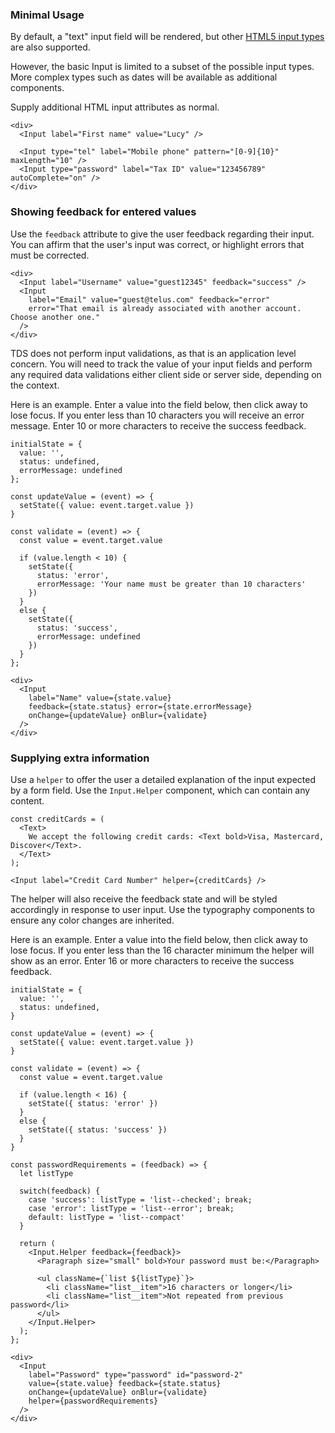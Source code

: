 ### Minimal Usage

By default, a "text" input field will be rendered, but other
[HTML5 input types](https://developer.mozilla.org/en-US/docs/Web/HTML/Element/input#Form_%3Cinput%3E_types)
are also supported.

However, the basic Input is limited to a subset of the possible input types. More complex types such as dates
will be available as additional components.

Supply additional HTML input attributes as normal.

```
<div>
  <Input label="First name" value="Lucy" />

  <Input type="tel" label="Mobile phone" pattern="[0-9]{10}" maxLength="10" />
  <Input type="password" label="Tax ID" value="123456789" autoComplete="on" />
</div>
```

### Showing feedback for entered values

Use the `feedback` attribute to give the user feedback regarding their input. You can affirm that the user's input
was correct, or highlight errors that must be corrected.

```
<div>
  <Input label="Username" value="guest12345" feedback="success" />
  <Input
    label="Email" value="guest@telus.com" feedback="error"
    error="That email is already associated with another account. Choose another one."
  />
</div>
```

TDS does not perform input validations, as that is an application level concern. You will need to track the value of your
input fields and perform any required data validations either client side or server side, depending on the context.

Here is an example. Enter a value into the field below, then click away to lose focus. If you enter less than 10
characters you will receive an error message. Enter 10 or more characters to receive the success feedback.

```
initialState = {
  value: '',
  status: undefined,
  errorMessage: undefined
};

const updateValue = (event) => {
  setState({ value: event.target.value })
}

const validate = (event) => {
  const value = event.target.value

  if (value.length < 10) {
    setState({
      status: 'error',
      errorMessage: 'Your name must be greater than 10 characters'
    })
  }
  else {
    setState({
      status: 'success',
      errorMessage: undefined
    })
  }
};

<div>
  <Input
    label="Name" value={state.value}
    feedback={state.status} error={state.errorMessage}
    onChange={updateValue} onBlur={validate}
  />
</div>
```

### Supplying extra information

Use a `helper` to offer the user a detailed explanation of the input expected by a form field. Use the `Input.Helper`
component, which can contain any content.

```
const creditCards = (
  <Text>
    We accept the following credit cards: <Text bold>Visa, Mastercard, Discover</Text>.
  </Text>
);

<Input label="Credit Card Number" helper={creditCards} />
```

The helper will also receive the feedback state and will be styled accordingly in response to user input. Use the
typography components to ensure any color changes are inherited.

Here is an example. Enter a value into the field below, then click away to lose focus. If you enter less than the 16
character minimum the helper will show as an error. Enter 16 or more characters to receive the success feedback.

```
initialState = {
  value: '',
  status: undefined,
}

const updateValue = (event) => {
  setState({ value: event.target.value })
}

const validate = (event) => {
  const value = event.target.value

  if (value.length < 16) {
    setState({ status: 'error' })
  }
  else {
    setState({ status: 'success' })
  }
}

const passwordRequirements = (feedback) => {
  let listType

  switch(feedback) {
    case 'success': listType = 'list--checked'; break;
    case 'error': listType = 'list--error'; break;
    default: listType = 'list--compact'
  }

  return (
    <Input.Helper feedback={feedback}>
      <Paragraph size="small" bold>Your password must be:</Paragraph>

      <ul className={`list ${listType}`}>
        <li className="list__item">16 characters or longer</li>
        <li className="list__item">Not repeated from previous password</li>
      </ul>
    </Input.Helper>
  );
};

<div>
  <Input
    label="Password" type="password" id="password-2"
    value={state.value} feedback={state.status}
    onChange={updateValue} onBlur={validate}
    helper={passwordRequirements}
  />
</div>
```
